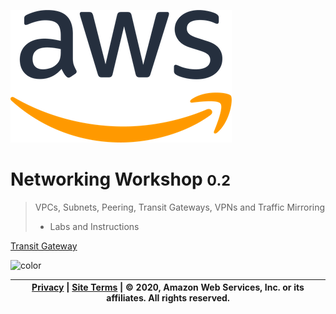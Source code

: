 ![logo](_media/AWSlogo_blk.png)

# Networking Workshop <small>0.2</small>

> VPCs, Subnets, Peering, Transit Gateways, VPNs and Traffic Mirroring 
>
> - Labs and Instructions



[Transit Gateway](http://tgw.networking-workshop.com/#/README)

<!-- background color -->
![color](#ffffff)

| <a href="https://aws.amazon.com/privacy/?nc1=f_pr">Privacy</a> \| <a href="https://aws.amazon.com/terms/?nc1=f_pr">Site Terms</a> \| © 2020, Amazon Web Services, Inc. or its affiliates. All rights reserved. |
| ------------------------------------------------------------ |


